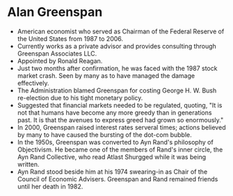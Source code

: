 Alan Greenspan
==============

* American economist who served as Chairman of the Federal Reserve of the United States from 1987 to 2006.
* Currently works as a private advisor and provides consulting through Greenspan Associates LLC.
* Appointed by Ronald Reagan.
* Just two months after confirmation, he was faced with the 1987 stock market crash. Seen by many as to have managed the damage effectively.
* The Administration blamed Greenspan for costing George H. W. Bush re-election due to his tight monetary policy.
* Suggested that financial markets needed to be regulated, quoting, "It is not that humans have become any more greedy than in generations past. It is that the avenues to express greed had grown so enormously."
* In 2000, Greenspan raised interest rates serveral times; actions believed by many to have caused the bursting of the dot-com bubble.
* In the 1950s, Greenspan was converted to Ayn Rand's philosophy of Objectivism. He became one of the members of Rand's inner circle, the Ayn Rand Collective, who read Atlast Shurgged while it was being written.
* Ayn Rand stood beside him at his 1974 swearing-in as Chair of the Council of Economic Advisers. Greenspan and Rand remained friends until her death in 1982.

